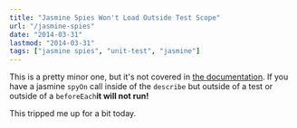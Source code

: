 ```yaml
---
title: "Jasmine Spies Won't Load Outside Test Scope"
url: "/jasmine-spies"
date: "2014-03-31"
lastmod: "2014-03-31"
tags: ["jasmine spies", "unit-test", "jasmine"]
---
```


This is a pretty minor one, but it's not covered in [the documentation](http://jasmine.github.io/1.3/introduction.html). If you have a jasmine `spyOn` call inside of the `describe` but outside of a test or outside of a `beforeEach`**it will not run!**

This tripped me up for a bit today.
